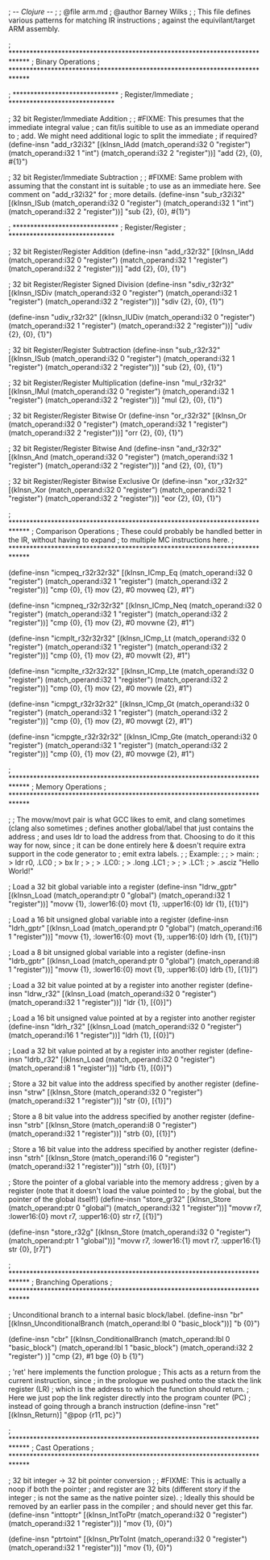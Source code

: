 ; -*- Clojure -*-
;
; @file arm.md
; @author Barney Wilks
;
; This file defines various patterns for matching IR instructions
; against the equivilant/target ARM assembly.

; *****************************************************************************
;                             Binary Operations
; *****************************************************************************

; ******************************
;      Register/Immediate
; ******************************

; 32 bit Register/Immediate Addition
;
; #FIXME: This presumes that the immediate integral value
;         can fit/is suitible to use as an immediate operand to
;         add. We might need additional logic to split the immediate
;         if required?
(define-insn "add_r32i32"
	[(kInsn_IAdd
		(match_operand:i32 0 "register")
		(match_operand:i32 1 "int")
		(match_operand:i32 2 "register"))]
	"add {2}, {0}, #{1}")

; 32 bit Register/Immediate Subtraction
;
; #FIXME: Same problem with assuming that the constant int is suitable
;         to use as an immediate here. See comment on "add_r32i32" for
;         more details.
(define-insn "sub_r32i32"
	[(kInsn_ISub
		(match_operand:i32 0 "register")
		(match_operand:i32 1 "int")
		(match_operand:i32 2 "register"))]
	"sub {2}, {0}, #{1}")

; ******************************
;      Register/Register
; ******************************

; 32 bit Register/Register Addition
(define-insn "add_r32r32"
	[(kInsn_IAdd
		(match_operand:i32 0 "register")
		(match_operand:i32 1 "register")
		(match_operand:i32 2 "register"))]
	"add {2}, {0}, {1}")

; 32 bit Register/Register Signed Division
(define-insn "sdiv_r32r32"
	[(kInsn_ISDiv
		(match_operand:i32 0 "register")
		(match_operand:i32 1 "register")
		(match_operand:i32 2 "register"))]
	"sdiv {2}, {0}, {1}")

(define-insn "udiv_r32r32"
	[(kInsn_IUDiv
		(match_operand:i32 0 "register")
		(match_operand:i32 1 "register")
		(match_operand:i32 2 "register"))]
	"udiv {2}, {0}, {1}")

; 32 bit Register/Register Subtraction
(define-insn "sub_r32r32"
	[(kInsn_ISub
		(match_operand:i32 0 "register")
		(match_operand:i32 1 "register")
		(match_operand:i32 2 "register"))]
	"sub {2}, {0}, {1}")

; 32 bit Register/Register Multiplication
(define-insn "mul_r32r32"
	[(kInsn_IMul
		(match_operand:i32 0 "register")
		(match_operand:i32 1 "register")
		(match_operand:i32 2 "register"))]
	"mul {2}, {0}, {1}")

; 32 bit Register/Register Bitwise Or
(define-insn "or_r32r32"
	[(kInsn_Or
		(match_operand:i32 0 "register")
		(match_operand:i32 1 "register")
		(match_operand:i32 2 "register"))]
	"orr {2}, {0}, {1}")

; 32 bit Register/Register Bitwise And
(define-insn "and_r32r32"
	[(kInsn_And
		(match_operand:i32 0 "register")
		(match_operand:i32 1 "register")
		(match_operand:i32 2 "register"))]
	"and {2}, {0}, {1}")

; 32 bit Register/Register Bitwise Exclusive Or
(define-insn "xor_r32r32"
	[(kInsn_Xor
		(match_operand:i32 0 "register")
		(match_operand:i32 1 "register")
		(match_operand:i32 2 "register"))]
	"eor {2}, {0}, {1}")

; *****************************************************************************
;                             Comparison Operations
; These could probably be handled better in the IR, without having to expand
; to multiple MC instructions here.
; *****************************************************************************

(define-insn "icmpeq_r32r32r32"
	[(kInsn_ICmp_Eq
		(match_operand:i32 0 "register")
		(match_operand:i32 1 "register")
		(match_operand:i32 2 "register"))]
	"cmp {0}, {1}
	 mov {2}, #0
	 movweq {2}, #1")

(define-insn "icmpneq_r32r32r32"
	[(kInsn_ICmp_Neq
		(match_operand:i32 0 "register")
		(match_operand:i32 1 "register")
		(match_operand:i32 2 "register"))]
	"cmp {0}, {1}
	 mov {2}, #0
	 movwne {2}, #1")

(define-insn "icmplt_r32r32r32"
	[(kInsn_ICmp_Lt
		(match_operand:i32 0 "register")
		(match_operand:i32 1 "register")
		(match_operand:i32 2 "register"))]
	"cmp {0}, {1}
	 mov {2}, #0
	 movwlt {2}, #1")

(define-insn "icmplte_r32r32r32"
	[(kInsn_ICmp_Lte
		(match_operand:i32 0 "register")
		(match_operand:i32 1 "register")
		(match_operand:i32 2 "register"))]
	"cmp {0}, {1}
	 mov {2}, #0
	 movwle {2}, #1")	

(define-insn "icmpgt_r32r32r32"
	[(kInsn_ICmp_Gt
		(match_operand:i32 0 "register")
		(match_operand:i32 1 "register")
		(match_operand:i32 2 "register"))]
	"cmp {0}, {1}
	 mov {2}, #0
	 movwgt {2}, #1")

(define-insn "icmpgte_r32r32r32"
	[(kInsn_ICmp_Gte
		(match_operand:i32 0 "register")
		(match_operand:i32 1 "register")
		(match_operand:i32 2 "register"))]
	"cmp {0}, {1}
	 mov {2}, #0
	 movwge {2}, #1")	

; *****************************************************************************
;                             Memory Operations
; *****************************************************************************

;
; The movw/movt pair is what GCC likes to emit, and clang sometimes (clang also sometimes
; defines another global/label that just contains the address
; and uses ldr to load the address from that. Choosing to do it this way for now, since
; it can be done entirely here & doesn't require extra support in the code generator to
; emit extra labels.
;
; Example:
;
;   > main:
;   >    ldr r0, .LC0
;   >    bx lr
;   >
;   > .LC0:
;   >     .long .LC1
;   >
;   > .LC1:
;   >     .asciz "Hello World!"

; Load a 32 bit global variable into a register
(define-insn "ldrw_gptr"
	[(kInsn_Load
		(match_operand:ptr 0 "global")
		(match_operand:i32 1 "register"))]
	"movw {1}, :lower16:{0}
	 movt {1}, :upper16:{0}
	 ldr {1}, [{1}]")

; Load a 16 bit unsigned global variable into a register
(define-insn "ldrh_gptr"
	[(kInsn_Load
		(match_operand:ptr 0 "global")
		(match_operand:i16 1 "register"))]
	"movw {1}, :lower16:{0}
	 movt {1}, :upper16:{0}
	 ldrh {1}, [{1}]")

; Load a 8 bit unsigned global variable into a register
(define-insn "ldrb_gptr"
	[(kInsn_Load
		(match_operand:ptr 0 "global")
		(match_operand:i8 1 "register"))]
	"movw {1}, :lower16:{0}
	 movt {1}, :upper16:{0}
	 ldrb {1}, [{1}]")

; Load a 32 bit value pointed at by a register into another register
(define-insn "ldrw_r32"
	[(kInsn_Load
		(match_operand:i32 0 "register")
		(match_operand:i32 1 "register"))]
	"ldr {1}, [{0}]")

; Load a 16 bit unsigned value pointed at by a register into another register
(define-insn "ldrh_r32"
	[(kInsn_Load
		(match_operand:i32 0 "register")
		(match_operand:i16 1 "register"))]
	"ldrh {1}, [{0}]")

; Load a 32 bit value pointed at by a register into another register
(define-insn "ldrb_r32"
	[(kInsn_Load
		(match_operand:i32 0 "register")
		(match_operand:i8 1 "register"))]
	"ldrb {1}, [{0}]")

; Store a 32 bit value into the address specified by another register
(define-insn "strw"
	[(kInsn_Store
		(match_operand:i32 0 "register")
		(match_operand:i32 1 "register"))]
	"str {0}, [{1}]")

; Store a 8 bit value into the address specified by another register
(define-insn "strb"
	[(kInsn_Store
		(match_operand:i8 0 "register")
		(match_operand:i32 1 "register"))]
	"strb {0}, [{1}]")

; Store a 16 bit value into the address specified by another register
(define-insn "strh"
	[(kInsn_Store
		(match_operand:i16 0 "register")
		(match_operand:i32 1 "register"))]
	"strh {0}, [{1}]")

; Store the pointer of a global variable into the memory address
; given by a register (note that it doesn't load the value pointed to
; by the global, but the pointer of the global itself!)
(define-insn "store_gr32"
	[(kInsn_Store
		(match_operand:ptr 0 "global")
		(match_operand:i32 1 "register"))]
	"movw r7, :lower16:{0}
	 movt r7, :upper16:{0}
	 str r7, [{1}]")

(define-insn "store_r32g"
	[(kInsn_Store
		(match_operand:i32 0 "register")
		(match_operand:ptr 1 "global"))]
	"movw r7, :lower16:{1}
	 movt r7, :upper16:{1}
	 str {0}, [r7]")

; *****************************************************************************
;                             Branching Operations
; *****************************************************************************

; Unconditional branch to a internal basic block/label.
(define-insn "br"
	[(kInsn_UnconditionalBranch
		(match_operand:lbl 0 "basic_block"))]
	"b {0}")

(define-insn "cbr"
	[(kInsn_ConditionalBranch
		(match_operand:lbl 0 "basic_block")
		(match_operand:lbl 1 "basic_block")
		(match_operand:i32 2 "register")
		)]
	"cmp {2}, #1
	 bge {0}
	 b   {1}")

; 'ret' here implements the function prologue
; This acts as a return from the current instruction, since
; in the prologue we pushed onto the stack the link register (LR)
; which is the address to which the function should return.
; Here we just pop the link register directly into the program counter (PC)
; instead of going through a branch instruction
(define-insn "ret"
	[(kInsn_Return)]
	"@pop {r11, pc}")

; *****************************************************************************
;                             Cast Operations
; *****************************************************************************

; 32 bit integer -> 32 bit pointer conversion
;
; #FIXME: This is actually a noop if both the pointer
;         and register are 32 bits (different story if the integer
;         is not the same as the native pointer size).
;         Ideally this should be removed by an earlier pass in the compiler
;         and should never get this far.
(define-insn "inttoptr"
	[(kInsn_IntToPtr
		(match_operand:i32 0 "register")
		(match_operand:i32 1 "register"))]
	"mov {1}, {0}")

(define-insn "ptrtoint"
	[(kInsn_PtrToInt
		(match_operand:i32 0 "register")
		(match_operand:i32 1 "register"))]
	"mov {1}, {0}")

